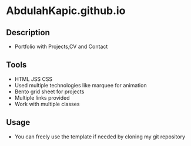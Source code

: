 # AbdulahKapic.github.io

## Description
- Portfolio with Projects,CV and Contact

## Tools
- HTML JSS CSS
- Used multiple technologies like marquee for animation
- Bento grid sheet for projects
- Multiple links provided
- Work with multiple classes

## Usage
- You can freely use the template if needed by cloning my git repository

